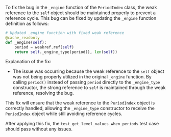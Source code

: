 To fix the bug in the `_engine` function of the `PeriodIndex` class, the weak reference to the `self` object should be maintained properly to prevent a reference cycle. This bug can be fixed by updating the `_engine` function definition as follows:

```python
# Updated _engine function with fixed weak reference
@cache_readonly
def _engine(self):
    period = weakref.ref(self)
    return self._engine_type(period(), len(self))
```

Explanation of the fix:
- The issue was occurring because the weak reference to the `self` object was not being properly utilized in the original `_engine` function. By calling `period()` instead of passing `period` directly to the `_engine_type` constructor, the strong reference to `self` is maintained through the weak reference, resolving the bug.

This fix will ensure that the weak reference to the `PeriodIndex` object is correctly handled, allowing the `_engine_type` constructor to receive the `PeriodIndex` object while still avoiding reference cycles.

After applying this fix, the `test_get_level_values_when_periods` test case should pass without any issues.